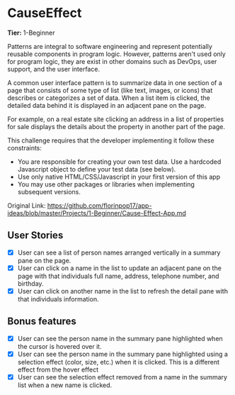 # CauseEffect

**Tier:** 1-Beginner

Patterns are integral to software engineering and represent potentially
reusable components in program logic. However, patterns aren't used only
for program logic, they are exist in other domains such as DevOps, user
support, and the user interface.

A common user interface pattern is to summarize data in one section of a page
that consists of some type of list (like text, images, or icons) that describes
or categorizes a set of data. When a list item is clicked, the detailed data
behind it is displayed in an adjacent pane on the page.

For example, on a real estate site clicking an address in a list of properties
for sale displays the details about the property in another part of the
page.

This challenge requires that the developer implementing it follow these
constraints:

- You are responsible for creating your own test data. Use a hardcoded
  Javascript object to define your test data (see below).
- Use only native HTML/CSS/Javascript in your first version of this app
- You may use other packages or libraries when implementing subsequent
  versions.

Original Link: https://github.com/florinpop17/app-ideas/blob/master/Projects/1-Beginner/Cause-Effect-App.md

## User Stories

- [x] User can see a list of person names arranged vertically in a summary
      pane on the page.
- [x] User can click on a name in the list to update an adjacent pane on the
      page with that individuals full name, address, telephone number, and
      birthday.
- [x] User can click on another name in the list to refresh the detail pane
      with that individuals information.

## Bonus features

- [x] User can see the person name in the summary pane highlighted when the
      cursor is hovered over it.
- [x] User can see the person name in the summary pane highlighted
      using a selection effect (color, size, etc.) when it is clicked. This is a
      different effect from the hover effect
- [x] User can see the selection effect removed from a name in the summary
      list when a new name is clicked.
